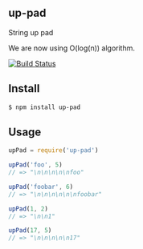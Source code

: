 ## up-pad

String up pad

We are now using O(log(n)) algorithm.

[![Build Status][travis-image]][travis-url]

## Install

```bash
$ npm install up-pad
```

## Usage

```js
upPad = require('up-pad')

upPad('foo', 5)
// => "\n\n\n\n\nfoo"

upPad('foobar', 6)
// => "\n\n\n\n\n\nfoobar"

upPad(1, 2)
// => "\n\n1"

upPad(17, 5)
// => "\n\n\n\n\n17"
```

[travis-image]: https://travis-ci.org/chrisngobanh/up-pad.svg?branch=master
[travis-url]: https://travis-ci.org/chrisngobanh/up-pad
